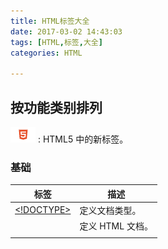 ```yaml
---
title: HTML标签大全
date: 2017-03-02 14:43:03
tags: [HTML,标签,大全]
categories: HTML

---
```




## 按功能类别排列

![logo](HTML标签大全/h5.png) : HTML5 中的新标签。

### 基础

| 标签                                       | 描述          |
| ---------------------------------------- | ----------- |
| [<!DOCTYPE>](http://www.w3school.com.cn/tags/tag_doctype.asp) | 定义文档类型。     |
| [<html>](http://www.w3school.com.cn/tags/tag_html.asp) | 定义 HTML 文档。 |
| [<title>](http://www.w3school.com.cn/tags/tag_title.asp) | 定义文档的标题。    |
| [<body>](http://www.w3school.com.cn/tags/tag_body.asp) | 定义文档的主体。    |
| [ <h1> to <h6>](http://www.w3school.com.cn/tags/tag_hn.asp) | 定义 HTML 标题。 |
| [<p>](http://www.w3school.com.cn/tags/tag_p.asp) | 定义段落。       |
| [<br>](http://www.w3school.com.cn/tags/tag_br.asp) | 定义简单的折行。    |
| [<hr>](http://www.w3school.com.cn/tags/tag_hr.asp) | 定义水平线。      |
| [<!--...-->](http://www.w3school.com.cn/tags/tag_comment.asp) | 定义注释。       |

<!--more-->

### 格式

| 标签                                       | 描述                        |
| ---------------------------------------- | ------------------------- |
| [<acronym>](http://www.w3school.com.cn/tags/tag_acronym.asp) | 定义只取首字母的缩写。               |
| [<abbr>](http://www.w3school.com.cn/tags/tag_abbr.asp) | 定义缩写。                     |
| [<address>](http://www.w3school.com.cn/tags/tag_address.asp) | 定义文档作者或拥有者的联系信息。          |
| [<b>](http://www.w3school.com.cn/tags/tag_font_style.asp) | 定义粗体文本。                   |
| [<bdi>](http://www.w3school.com.cn/tags/tag_bdi.asp)   ![logo](HTML标签大全/h5.png) | 定义文本的文本方向，使其脱离其周围文本的方向设置。 |
| [<bdo>](http://www.w3school.com.cn/tags/tag_bdo.asp) | 定义文字方向。                   |
| [<big>](http://www.w3school.com.cn/tags/tag_font_style.asp) | 定义大号文本。                   |
| [<blockquote>](http://www.w3school.com.cn/tags/tag_blockquote.asp) | 定义长的引用。                   |
| [<center>](http://www.w3school.com.cn/tags/tag_center.asp) | 不赞成使用。定义居中文本。             |
| [<cite>](http://www.w3school.com.cn/tags/tag_phrase_elements.asp) | 定义引用(citation)。           |
| [<code>](http://www.w3school.com.cn/tags/tag_phrase_elements.asp) | 定义计算机代码文本。                |
| [<del>](http://www.w3school.com.cn/tags/tag_del.asp) | 定义被删除文本。                  |
| [<dfn>](http://www.w3school.com.cn/tags/tag_phrase_elements.asp) | 定义定义项目。                   |
| [<em>](http://www.w3school.com.cn/tags/tag_phrase_elements.asp) | 定义强调文本。                   |
| [<font>](http://www.w3school.com.cn/tags/tag_font.asp) | 不赞成使用。定义文本的字体、尺寸和颜色       |
| [<i>](http://www.w3school.com.cn/tags/tag_font_style.asp) | 定义斜体文本。                   |
| [<ins>](http://www.w3school.com.cn/tags/tag_ins.asp) | 定义被插入文本。                  |
| [<kbd>](http://www.w3school.com.cn/tags/tag_phrase_elements.asp) | 定义键盘文本。                   |
| [<mark>](http://www.w3school.com.cn/tags/tag_mark.asp)![logo](HTML标签大全/h5.png) | 定义有记号的文本。                 |
| [<meter>](http://www.w3school.com.cn/tags/tag_meter.asp)![logo](HTML标签大全/h5.png) | 定义预定义范围内的度量。              |
| [<pre>](http://www.w3school.com.cn/tags/tag_pre.asp) | 定义预格式文本。                  |
| [<progress>](http://www.w3school.com.cn/tags/tag_progress.asp)![logo](HTML标签大全/h5.png) | 定义任何类型的任务的进度。             |
| [<q>](http://www.w3school.com.cn/tags/tag_q.asp) | 定义短的引用。                   |
| [<rp>](http://www.w3school.com.cn/tags/tag_rp.asp)![logo](HTML标签大全/h5.png) | 定义若浏览器不支持 ruby 元素显示的内容。   |
| [<rt>](http://www.w3school.com.cn/tags/tag_rt.asp)![logo](HTML标签大全/h5.png) | 定义 ruby 注释的解释。            |
| [<ruby>](http://www.w3school.com.cn/tags/tag_ruby.asp) | 定义 ruby 注释。               |
| [<s>](http://www.w3school.com.cn/tags/tag_s.asp) | 不赞成使用。定义加删除线的文本。          |
| [<samp>](http://www.w3school.com.cn/tags/tag_phrase_elements.asp) | 定义计算机代码样本。                |
| [<small>](http://www.w3school.com.cn/tags/tag_font_style.asp) | 定义小号文本。                   |
| [<strike>](http://www.w3school.com.cn/tags/tag_strike.asp) | 不赞成使用。定义加删除线文本。           |
| [<strong>](http://www.w3school.com.cn/tags/tag_phrase_elements.asp) | 定义语气更为强烈的强调文本。            |
| [<sup>](http://www.w3school.com.cn/tags/tag_sup.asp) | 定义上标文本。                   |
| [<sub>](http://www.w3school.com.cn/tags/tag_sub.asp) | 定义下标文本。                   |
| [<time>](http://www.w3school.com.cn/tags/tag_time.asp)![logo](HTML标签大全/h5.png) | 定义日期/时间。                  |
| [<tt>](http://www.w3school.com.cn/tags/tag_font_style.asp) | 定义打字机文本。                  |
| [<u>](http://www.w3school.com.cn/tags/tag_u.asp) | 不赞成使用。定义下划线文本。            |
| [<var>](http://www.w3school.com.cn/tags/tag_phrase_elements.asp) | 定义文本的变量部分。                |
| [<wbr>](http://www.w3school.com.cn/tags/tag_wbr.asp)![logo](HTML标签大全/h5.png) | 定义可能的换行符。                 |

### 表单

| 标签                                       | 描述                   |
| ---------------------------------------- | -------------------- |
| [<form>](http://www.w3school.com.cn/tags/tag_form.asp) | 定义供用户输入的 HTML 表单。    |
| [<input>](http://www.w3school.com.cn/tags/tag_input.asp) | 定义输入控件。              |
| [<input>](http://www.w3school.com.cn/tags/tag_textarea.asp) | 定义多行的文本输入控件。         |
| [<button>](http://www.w3school.com.cn/tags/tag_button.asp) | 定义按钮。                |
| [<select>](http://www.w3school.com.cn/tags/tag_select.asp) | 定义选择列表（下拉列表）。        |
| [<optgroup>](http://www.w3school.com.cn/tags/tag_optgroup.asp) | 定义选择列表中相关选项的组合。      |
| [<option>](http://www.w3school.com.cn/tags/tag_option.asp) | 定义选择列表中的选项。          |
| [<label>](http://www.w3school.com.cn/tags/tag_label.asp) | 定义 input 元素的标注。      |
| [<fieldset>](http://www.w3school.com.cn/tags/tag_fieldset.asp) | 定义围绕表单中元素的边框。        |
| [<legend>](http://www.w3school.com.cn/tags/tag_legend.asp) | 定义 fieldset 元素的标题。   |
| <isindex>                                | 不赞成使用。定义与文档相关的可搜索索引。 |
| [<datalist>](http://www.w3school.com.cn/tags/tag_datalist.asp)![logo](HTML标签大全/h5.png) | 定义下拉列表。              |
| [<keygen>![logo](HTML标签大全/h5.png)](http://www.w3school.com.cn/tags/tag_keygen.asp) | 定义生成密钥。              |
| [<output>![logo](HTML标签大全/h5.png)](http://www.w3school.com.cn/tags/tag_output.asp) | 定义输出的一些类型。           |

### 框架

| 标签                                       | 描述                 |
| ---------------------------------------- | ------------------ |
| [<frame>](http://www.w3school.com.cn/tags/tag_frame.asp) | 定义框架集的窗口或框架。       |
| [<frameset>](http://www.w3school.com.cn/tags/tag_frameset.asp) | 定义框架集。             |
| [<noframes>](http://www.w3school.com.cn/tags/tag_noframes.asp) | 定义针对不支持框架的用户的替代内容。 |
| [<iframe>](http://www.w3school.com.cn/tags/tag_iframe.asp) | 定义内联框架。            |

### 图像

| 标签                                       | 描述                 |
| ---------------------------------------- | ------------------ |
| [<img>](http://www.w3school.com.cn/tags/tag_img.asp) | 定义图像。              |
| [<map>](http://www.w3school.com.cn/tags/tag_map.asp) | 定义图像映射。            |
| [<area>](http://www.w3school.com.cn/tags/tag_area.asp) | 定义图像地图内部的区域。       |
| [<canvas>](http://www.w3school.com.cn/tags/tag_canvas.asp)![logo](HTML标签大全/h5.png) | 定义图形。              |
| [<figcaption>![logo](HTML标签大全/h5.png)](http://www.w3school.com.cn/tags/tag_figcaption.asp) | 定义 figure 元素的标题。   |
| [<figcaption>![logo](HTML标签大全/h5.png)](http://www.w3school.com.cn/tags/tag_figure.asp) | 定义媒介内容的分组，以及它们的标题。 |

### 音频/视频

| 标签                                       | 描述               |
| ---------------------------------------- | ---------------- |
| [<figcaption>](http://www.w3school.com.cn/tags/tag_audio.asp)![logo](HTML标签大全/h5.png) | 定义声音内容。          |
| [<source>![logo](HTML标签大全/h5.png)](http://www.w3school.com.cn/tags/tag_source.asp) | 定义媒介源。           |
| [<track>](http://www.w3school.com.cn/tags/tag_track.asp)![logo](HTML标签大全/h5.png) | 定义用在媒体播放器中的文本轨道。 |
| [<video>![logo](HTML标签大全/h5.png)](http://www.w3school.com.cn/tags/tag_video.asp) | 定义视频。            |

### 链接

| 标签                                       | 描述            |
| ---------------------------------------- | ------------- |
| [<a>](http://www.w3school.com.cn/tags/tag_a.asp) | 定义锚。          |
| [<link>](http://www.w3school.com.cn/tags/tag_link.asp) | 定义文档与外部资源的关系。 |
| [<nav>](http://www.w3school.com.cn/tags/tag_nav.asp)![logo](HTML标签大全/h5.png) | 定义导航链接。       |

### 列表

| 标签                                       | 描述                     |
| ---------------------------------------- | ---------------------- |
| [<ul>](http://www.w3school.com.cn/tags/tag_ul.asp) | 定义无序列表。                |
| [<ol>](http://www.w3school.com.cn/tags/tag_ol.asp) | 定义有序列表。                |
| [<li>](http://www.w3school.com.cn/tags/tag_li.asp) | 定义列表的项目。               |
| [<dir>](http://www.w3school.com.cn/tags/tag_dir.asp) | 不赞成使用。定义目录列表。          |
| [<dl>](http://www.w3school.com.cn/tags/tag_dl.asp) | 定义定义列表。                |
| [<dt>](http://www.w3school.com.cn/tags/tag_dt.asp) | 定义定义列表中的项目。            |
| [<dd>](http://www.w3school.com.cn/tags/tag_dd.asp) | 定义定义列表中项目的描述。          |
| [<menu>](http://www.w3school.com.cn/tags/tag_menu.asp) | 定义命令的菜单/列表。            |
| [<menuitem>](http://www.w3school.com.cn/tags/tag_menuitem.asp) | 定义用户可以从弹出菜单调用的命令/菜单项目。 |
| [<command>](http://www.w3school.com.cn/tags/tag_command.asp)![logo](HTML标签大全/h5.png) | 定义命令按钮。                |

### 表格

| 标签                                       | 描述               |
| ---------------------------------------- | ---------------- |
| [<table>](http://www.w3school.com.cn/tags/tag_table.asp) | 定义表格             |
| [<caption>](http://www.w3school.com.cn/tags/tag_caption.asp) | 定义表格标题。          |
| [<th>](http://www.w3school.com.cn/tags/tag_th.asp) | 定义表格中的表头单元格。     |
| [<tr>](http://www.w3school.com.cn/tags/tag_tr.asp) | 定义表格中的行。         |
| [<td>](http://www.w3school.com.cn/tags/tag_td.asp) | 定义表格中的单元。        |
| [<thead>](http://www.w3school.com.cn/tags/tag_thead.asp) | 定义表格中的表头内容。      |
| [<tbody>](http://www.w3school.com.cn/tags/tag_tbody.asp) | 定义表格中的主体内容。      |
| [<tfoot>](http://www.w3school.com.cn/tags/tag_tfoot.asp) | 定义表格中的表注内容（脚注）。  |
| [<col>](http://www.w3school.com.cn/tags/tag_col.asp) | 定义表格中一个或多个列的属性值。 |
| [<colgroup>](http://www.w3school.com.cn/tags/tag_colgroup.asp) | 定义表格中供格式化的列组。    |

### 样式/节

| 标签                                       | 描述                     |
| ---------------------------------------- | ---------------------- |
| [<style>](http://www.w3school.com.cn/tags/tag_style.asp) | 定义文档的样式信息。             |
| [<div>](http://www.w3school.com.cn/tags/tag_div.asp) | 定义文档中的节。               |
| [<span>](http://www.w3school.com.cn/tags/tag_span.asp) | 定义文档中的节。               |
| [<header>](http://www.w3school.com.cn/tags/tag_header.asp)![logo](HTML标签大全/h5.png) | 定义 section 或 page 的页眉。 |
| [<footer>![logo](HTML标签大全/h5.png)](http://www.w3school.com.cn/tags/tag_footer.asp) | 定义 section 或 page 的页脚。 |
| [<section>](http://www.w3school.com.cn/tags/tag_section.asp)![logo](HTML标签大全/h5.png) | 定义 section。            |
| [<article>](http://www.w3school.com.cn/tags/tag_article.asp)![logo](HTML标签大全/h5.png) | 定义文章。                  |
| [<aside>](http://www.w3school.com.cn/tags/tag_aside.asp)![logo](HTML标签大全/h5.png) | 定义页面内容之外的内容。           |
| [<details>](http://www.w3school.com.cn/tags/tag_details.asp)![logo](HTML标签大全/h5.png) | 定义元素的细节。               |
| [<dialog>](http://www.w3school.com.cn/tags/tag_dialog.asp)![logo](HTML标签大全/h5.png) | 定义对话框或窗口。              |
| [<summary>](http://www.w3school.com.cn/tags/tag_summary.asp)![logo](HTML标签大全/h5.png) | 为 <details> 元素定义可见的标题。 |

### 元信息

| 标签                                       | 描述                        |
| ---------------------------------------- | ------------------------- |
| [<head>](http://www.w3school.com.cn/tags/tag_head.asp) | 定义关于文档的信息。                |
| [<meta>](http://www.w3school.com.cn/tags/tag_meta.asp) | 定义关于 HTML 文档的元信息。         |
| [<base>](http://www.w3school.com.cn/tags/tag_base.asp) | 定义页面中所有链接的默认地址或默认目标。      |
| [<basefont>](http://www.w3school.com.cn/tags/tag_basefont.asp) | 不赞成使用。定义页面中文本的默认字体、颜色或尺寸。 |

### 编程

| 标签                                       | 描述                    |
| ---------------------------------------- | --------------------- |
| [<script>](http://www.w3school.com.cn/tags/tag_script.asp) | 定义客户端脚本。              |
| [<noscript>](http://www.w3school.com.cn/tags/tag_noscript.asp) | 定义针对不支持客户端脚本的用户的替代内容。 |
| [<applet>](http://www.w3school.com.cn/tags/tag_applet.asp) | 不赞成使用。定义嵌入的 applet。   |
| [<embed>](http://www.w3school.com.cn/tags/tag_embed.asp)![logo](HTML标签大全/h5.png) | 为外部应用程序（非 HTML）定义容器。  |
| [<object>](http://www.w3school.com.cn/tags/tag_object.asp) | 定义嵌入的对象。              |
| [<param>](http://www.w3school.com.cn/tags/tag_param.asp) | 定义对象的参数。              |



## 有问题反馈

在使用中有任何问题，欢迎反馈给我，可以用以下联系方式跟我交流

- Email: 2563892038@qq.com
- Github: [LiXiaoGuo](https://github.com/LiXiaoGuo)